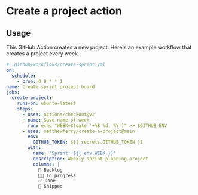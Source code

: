 # Create a project action

## Usage

This GitHub Action creates a new project. Here's an example workflow that creates a project every week.

```yaml
# .github/workflows/create-sprint.yml
on:
  schedule:
    - cron: 0 9 * * 1
name: Create sprint project board
jobs:
  create-project:
    runs-on: ubuntu-latest
    steps:
      - uses: actions/checkout@v2
      - name: Save name of week
        run: echo "WEEK=$(date '+%B %d, %Y')" >> $GITHUB_ENV
      - uses: matthewferry/create-a-project@main
        env:
          GITHUB_TOKEN: ${{ secrets.GITHUB_TOKEN }}
        with:
          name: "Sprint: ${{ env.WEEK }}"
          description: Weekly sprint planning project
          columns: |
            📨 Backlog
            🧑‍💻 In progress
            ✅ Done
            🚢 Shipped
```